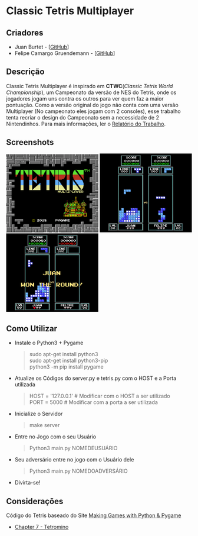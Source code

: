 # Classic Tetris Multiplayer

## Criadores

* Juan Burtet - \[[GitHub](https://github.com/juan-burtet)\]
* Felipe Camargo Gruendemann - \[[GitHub](https://github.com/FelipeGruend)\]

## Descrição

Classic Tetris Multiplayer é inspirado em __CTWC__(_Classic Tetris World Championship_), um Campeonato da versão de NES do Tetris, onde os jogadores jogam uns contra os outros para ver quem faz a maior pontuação. Como a versão original do jogo não conta com uma versão Multiplayer (No campeonato eles jogam com 2 consoles), esse trabalho tenta recriar o design do Campeonato sem a necessidade de 2 Nintendinhos. Para mais informações, ler o [Relatório do Trabalho](/Relatório/relatorio.pdf).

## Screenshots

 <img src="/Images/STARTSCREEN.png" width="250px"> <img src="/Images/GAMEPLAY.png" width="250px"> <img src="/Images/WINNER.png" width="250px">

## Como Utilizar

* Instale o Python3 + Pygame
	> sudo apt-get install python3 \
	> sudo apt-get install python3-pip \
	> python3 -m pip install pygame

* Atualize os Códigos do server.py e tetris.py com o HOST e a Porta utilizada	
	> HOST = '127.0.0.1' # Modificar com o HOST a ser utilizado \
	> PORT = 5000 # Modificar com a porta a ser utilizada 

* Inicialize o Servidor
	> make server

* Entre no Jogo com o seu Usuário
	> Python3 main.py NOMEDEUSUÁRIO

* Seu adversário entre no jogo com o Usuário dele
	> Python3 main.py NOMEDOADVERSÁRIO

* Divirta-se!

## Considerações

Código do Tetris baseado do Site [Making Games with Python & Pygame](http://inventwithpython.com/pygame/)
  * [Chapter 7 - Tetromino](http://inventwithpython.com/pygame/chapter7.html)
